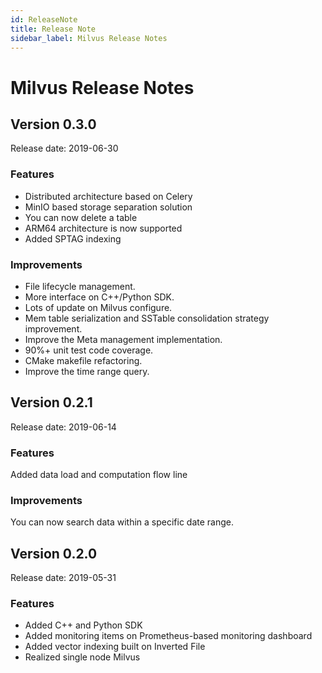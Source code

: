 ```yaml
---
id: ReleaseNote
title: Release Note
sidebar_label: Milvus Release Notes 
---
```


# Milvus Release Notes
## Version 0.3.0
Release date: 2019-06-30

### Features

- Distributed architecture based on Celery
- MinIO based storage separation solution
- You can now delete a table
- ARM64 architecture is now supported
- Added SPTAG indexing 

### Improvements

- File lifecycle management.
- More interface on C++/Python SDK.
- Lots of update on Milvus configure.
- Mem table serialization and SSTable consolidation strategy improvement.
- Improve the Meta management implementation.
- 90%+ unit test code coverage.
- CMake makefile refactoring.
- Improve the time range query.

## Version 0.2.1
Release date: 2019-06-14

### Features

Added data load and computation flow line

### Improvements

You can now search data within a specific date range.

## Version 0.2.0
Release date: 2019-05-31

### Features

- Added C++ and Python SDK
- Added monitoring items on Prometheus-based monitoring dashboard
- Added vector indexing built on Inverted File
- Realized single node Milvus
